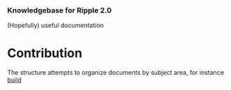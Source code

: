 ### Knowledgebase for Ripple 2.0
(Hopefully) useful documentation 

# Contribution
The structure attempts to organize documents by subject area, for instance [build](./build)

